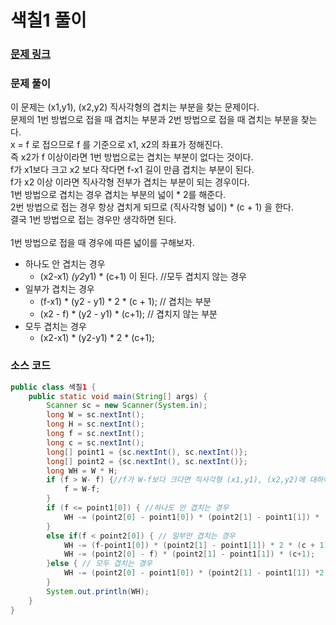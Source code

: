# 색칠1 풀이

### [문제 링크](https://www.acmicpc.net/problem/1117)

### 문제 풀이
이 문제는 (x1,y1), (x2,y2) 직사각형의 겹치는 부분을 찾는 문제이다. </br>
문제의 1번 방법으로 접을 때 겹치는 부분과 2번 방법으로 접을 때 겹치는 부분을 찾는다.</br>
x = f 로 접으므로 f 를 기준으로 x1, x2의 좌표가 정해진다.</br>
즉 x2가 f 이상이라면 1번 방법으로는 겹치는 부분이 없다는 것이다.</br>
f가 x1보다 크고 x2 보다 작다면 f-x1 길이 만큼 겹치는 부분이 된다.</br>
f가 x2 이상 이라면 직사각형 전부가 겹치는 부분이 되는 경우이다.</br>
1번 방법으로 겹치는 경우 겹치는 부분의 넓이 * 2를 해준다.</br>
2번 방법으로 접는 경우 항상 겹치게 되므로 (직사각형 넓이) * (c + 1) 을 한다.</br>
결국 1번 방법으로 접는 경우만 생각하면 된다.</br>
</br>
1번 방법으로 접을 때 경우에 따른 넓이를 구해보자.</br>
+ 하나도 안 겹치는 경우
  + (x2-x1) *(y2*y1) * (c+1) 이 된다. //모두 겹치지 않는 경우
+ 일부가 겹치는 경우
  + (f-x1) * (y2 - y1) * 2 * (c + 1); // 겹치는 부분
  + (x2 - f) * (y2 - y1) * (c+1); // 겹치지 않는 부분
+ 모두 겹치는 경우
  + (x2-x1) * (y2-y1) * 2 * (c+1);

### 소스 코드
```java
public class 색칠1 {
    public static void main(String[] args) {
        Scanner sc = new Scanner(System.in);
        long W = sc.nextInt();
        long H = sc.nextInt();
        long f = sc.nextInt();
        long c = sc.nextInt();
        long[] point1 = {sc.nextInt(), sc.nextInt()};
        long[] point2 = {sc.nextInt(), sc.nextInt()};
        long WH = W * H;
        if (f > W- f) {//f가 W-f보다 크다면 직사각형 (x1,y1), (x2,y2)에 대하여 w-f로 종이를 접는 것과 똑같다.  
            f = W-f;
        }
        if (f <= point1[0]) { //하나도 안 겹치는 경우
            WH -= (point2[0] - point1[0]) * (point2[1] - point1[1]) * (c+1);
        }
        else if(f < point2[0]) { // 일부만 겹치는 경우
            WH -= (f-point1[0]) * (point2[1] - point1[1]) * 2 * (c + 1);
            WH -= (point2[0] - f) * (point2[1] - point1[1]) * (c+1);
        }else { // 모두 겹치는 경우
            WH -= (point2[0] - point1[0]) * (point2[1] - point1[1]) *2 * (c+1);
        }
        System.out.println(WH);
    }
}

```